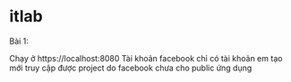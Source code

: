 # itlab
Bài 1: 

Chạy ở https://localhost:8080
Tài khoản facebook chỉ có tài khoản em tạo mới truy cập được project do facebook chưa cho public ứng dụng
